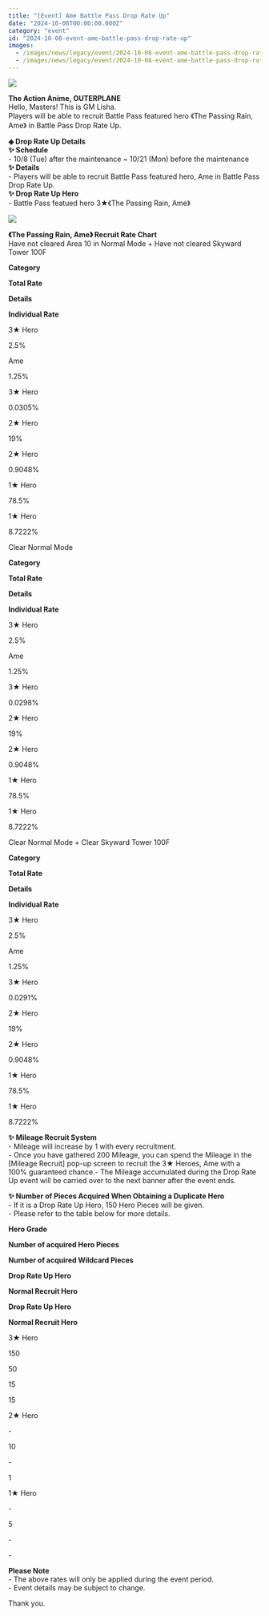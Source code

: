```yaml
---
title: "[Event] Ame Battle Pass Drop Rate Up"
date: "2024-10-08T00:00:00.000Z"
category: "event"
id: "2024-10-08-event-ame-battle-pass-drop-rate-up"
images:
  - /images/news/legacy/event/2024-10-08-event-ame-battle-pass-drop-rate-up/d13d3fd6d82b46728654a746a2dc2678.webp
  - /images/news/legacy/event/2024-10-08-event-ame-battle-pass-drop-rate-up/bf88790e9d0d42a4a7f3c0d22a380659.webp
---
```


![](/images/news/legacy/event/2024-10-08-event-ame-battle-pass-drop-rate-up/d13d3fd6d82b46728654a746a2dc2678.webp)  

**The Action Anime, OUTERPLANE**  
Hello, Masters! This is GM Lisha.  
Players will be able to recruit Battle Pass featured hero 《The Passing Rain, Ame》 in Battle Pass Drop Rate Up. 

  
**◈ Drop Rate Up Details**  
**✨ Schedule**  
\- 10/8 (Tue) after the maintenance ~ 10/21 (Mon) before the maintenance  
**✨ Details**  
\- Players will be able to recruit Battle Pass featured hero, Ame in Battle Pass Drop Rate Up.  
**✨ Drop Rate Up Hero**  
\- Battle Pass featued hero 3★《The Passing Rain, Ame》

[](/event/2024-10-08-event-ame-battle-pass-drop-rate-up/c682ba5020eb45a3ba2238f1cce4745e.webp)![](/images/news/legacy/event/2024-10-08-event-ame-battle-pass-drop-rate-up/bf88790e9d0d42a4a7f3c0d22a380659.webp)  

**《The Passing Rain, Ame》 Recruit Rate Chart**  
Have not cleared Area 10 in Normal Mode + Have not cleared Skyward Tower 100F   

**Category**

**Total Rate**

**Details**

**Individual Rate**

3★ Hero

2.5%

Ame

1.25%

3★ Hero

0.0305%

2★ Hero

19%

2★ Hero

0.9048%

1★ Hero

78.5%

1★ Hero

8.7222%

  
Clear Normal Mode 

**Category**

**Total Rate**

**Details**

**Individual Rate**

3★ Hero

2.5%

Ame

1.25%

3★ Hero

0.0298%

2★ Hero

19%

2★ Hero

0.9048%

1★ Hero

78.5%

1★ Hero

8.7222%

  
Clear Normal Mode + Clear Skyward Tower 100F   

**Category**

**Total Rate**

**Details**

**Individual Rate**

3★ Hero

2.5%

Ame

1.25%

3★ Hero

0.0291%

2★ Hero

19%

2★ Hero

0.9048%

1★ Hero

78.5%

1★ Hero

8.7222%

  
**✨ Mileage Recruit System**  
\- Mileage will increase by 1 with every recruitment.  
\- Once you have gathered 200 Mileage, you can spend the Mileage in the \[Mileage Recruit\] pop-up screen to recruit the 3★ Heroes, Ame with a 100% guaranteed chance.- The Mileage accumulated during the Drop Rate Up event will be carried over to the next banner after the event ends.

  
**✨ Number of Pieces Acquired When Obtaining a Duplicate Hero**  
\- If it is a Drop Rate Up Hero, 150 Hero Pieces will be given.  
\- Please refer to the table below for more details.

**Hero Grade**

**Number of acquired Hero Pieces**

**Number of acquired Wildcard Pieces**

**Drop Rate Up Hero**

**Normal Recruit Hero**

**Drop Rate Up Hero**

**Normal Recruit Hero**

3★ Hero

150

50

15

15

2★ Hero

\-

10

\-

1

1★ Hero

\-

5

\-

\-

  
**Please Note**  
\- The above rates will only be applied during the event period.  
\- Event details may be subject to change.

Thank you.
